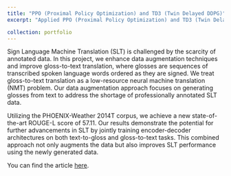 ```yaml
---
title: "PPO (Proximal Policy Optimization) and TD3 (Twin Delayed DDPG)"
excerpt: "Applied PPO (Proximal Policy Optimization) and TD3 (Twin Delayed DDPG) algorithms to complex environments (Ant Lv.2 and HumanoidStandup Lv.3).<br/><img src='/images/500x300.png'>"

collection: portfolio
---
```


Sign Language Machine Translation (SLT) is challenged by the scarcity of annotated data. In this project, we enhance data augmentation techniques and improve gloss-to-text translation, where glosses are sequences of transcribed spoken language words ordered as they are signed. We treat gloss-to-text translation as a low-resource neural machine translation (NMT) problem. Our data augmentation approach focuses on generating glosses from text to address the shortage of professionally annotated SLT data.

Utilizing the PHOENIX-Weather 2014T corpus, we achieve a new state-of-the-art ROUGE-L score of 57.11. Our results demonstrate the potential for further advancements in SLT by jointly training encoder-decoder architectures on both text-to-gloss and gloss-to-text tasks. This combined approach not only augments the data but also improves SLT performance using the newly generated data.

You can find the article [here](https://robin-dieudonne.github.io/files/NLP_for_SignLanguageTranslation.pdf).
